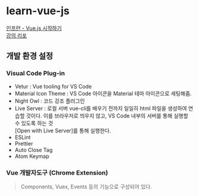 # learn-vue-js

[인프런 - Vue.js 시작하기](https://www.inflearn.com/course/Age-of-Vuejs/)  
[강의 리포](https://github.com/joshua1988/learn-vue-js)  

## 개발 환경 설정

### Visual Code Plug-in  

* Vetur : Vue tooling for VS Code  
* Material Icon Theme : VS Code 아이콘을 Material 테마 아이콘으로 세팅해줌.  
* Night Owl : 코드 강조 플러그인
* Live Server : 로컬 서버
vue-cli를 배우기 전까지 일일히 html 파일을 생성하여 연습할 것이다. 이를 브라우저로 띄우지 않고, VS Code 내부의 서버를 통해 실행할 수 있도록 하는 것  
[Open with Live Server]를 통해 실행한다. 
* ESLint
* Prettier
* Auto Close Tag
* Atom Keymap  

### Vue 개발자도구 (Chrome Extension)

> Components, Vuex, Events 등의 기능으로 구성되어 있다.  
